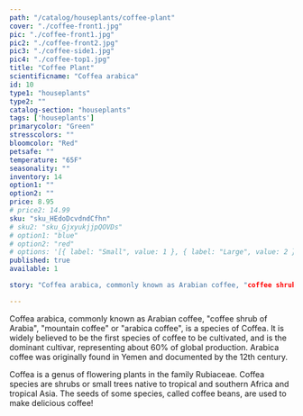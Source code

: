```yaml
---
path: "/catalog/houseplants/coffee-plant"
cover: "./coffee-front1.jpg"
pic: "./coffee-front1.jpg"
pic2: "./coffee-front2.jpg"
pic3: "./coffee-side1.jpg"
pic4: "./coffee-top1.jpg"
title: "Coffee Plant"
scientificname: "Coffea arabica"
id: 10 
type1: "houseplants"
type2: ""
catalog-section: "houseplants"
tags: ['houseplants']
primarycolor: "Green"
stresscolors: ""
bloomcolor: "Red"
petsafe: ""
temperature: "65F"
seasonality: ""
inventory: 14
option1: ""
option2: ""
price: 8.95
# price2: 14.99
sku: "sku_HEdoDcvdndCfhn"
# sku2: "sku_GjxyukjjpQOVDs"
# option1: "blue"
# option2: "red"
# options: '[{ label: "Small", value: 1 }, { label: "Large", value: 2 }]'
published: true
available: 1

story: "Coffea arabica, commonly known as Arabian coffee, "coffee shrub of Arabia", "mountain coffee" or "arabica coffee", is a species of Coffea. It is widely believed to be the first species of coffee to be cultivated, and is the dominant cultivar, representing about 60% of global production. Arabica coffee was originally found in Yemen and documented by the 12th century. "

---
```

Coffea arabica, commonly known as Arabian coffee, "coffee shrub of Arabia", "mountain coffee" or "arabica coffee", is a species of Coffea. It is widely believed to be the first species of coffee to be cultivated, and is the dominant cultivar, representing about 60% of global production. Arabica coffee was originally found in Yemen and documented by the 12th century. 

Coffea is a genus of flowering plants in the family Rubiaceae. Coffea species are shrubs or small trees native to tropical and southern Africa and tropical Asia. The seeds of some species, called coffee beans, are used to make delicious coffee!
